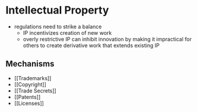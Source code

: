 # Intellectual Property
- regulations need to strike a balance
	- IP incentivizes creation of new work
	- overly restrictive IP can inhibit innovation by making it impractical for others to create derivative work that extends existing IP
## Mechanisms
- [[Trademarks]]
- [[Copyright]]
- [[Trade Secrets]]
- [[Patents]]
- [[Licenses]]